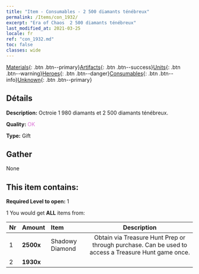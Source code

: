 ```yaml
---
title: "Item - Consumables - 2 500 diamants ténébreux"
permalink: /Items/con_1932/
excerpt: "Era of Chaos  2 500 diamants ténébreux"
last_modified_at: 2021-03-25
locale: fr
ref: "con_1932.md"
toc: false
classes: wide
---
```

 [Materials](/fr/Items/){: .btn .btn--primary}[Artifacts](/fr/Items/Artifacts/){: .btn .btn--success}[Units](/fr/Items/Units/){: .btn .btn--warning}[Heroes](/fr/Items/Heroes/){: .btn .btn--danger}[Consumables](/fr/Items/Consumables/){: .btn .btn--info}[Unknown](/fr/Items/Unknown/){: .btn .btn--primary}

## Détails
 **Description:** Octroie 1 980 diamants et 2 500 diamants ténébreux.

 **Quality:** <span style="color: #DA70D6">OK</span>

 **Type:** Gift

## Gather

  None

## This item contains:

 **Required Level to open:** 1

 1 You would get **ALL** items  from:

  | Nr | Amount |     Item    | Description |
  |:---|:-------|:------------|:-----------:|
  | 1 |  **2500x** | Shadowy Diamond | Obtain via Treasure Hunt Prep or through purchase. Can be used to access a Treasure Hunt game once.  | 
  | 2 |  **1930x** | <i class="fas fa-gem"/> |  | 
